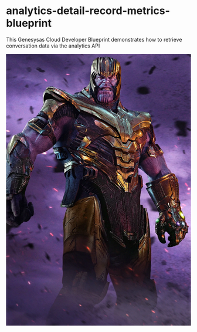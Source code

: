# analytics-detail-record-metrics-blueprint
This Genesysas Cloud Developer Blueprint demonstrates how to retrieve conversation data via the analytics API
 
![Overview](blueprint/images/overview.png) 
